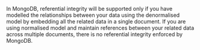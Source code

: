 In MongoDB, referential integrity will be supported only if you have modelled the relationships between your data using the denormalised model by embedding all the related data in a single document. If you are using normalised model and maintain references between your related data across multiple documents, there is no referential integrity enforced by MongoDB.